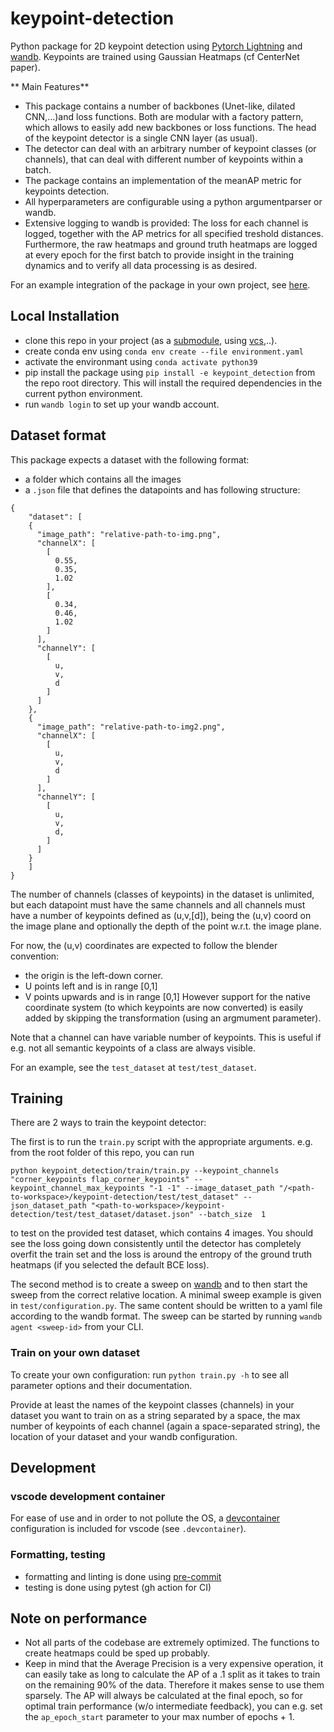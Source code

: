 # keypoint-detection
Python package for 2D keypoint detection using [Pytorch Lightning](https://pytorch-lightning.readthedocs.io/en/latest/) and [wandb](https://docs.wandb.ai/). Keypoints are trained using Gaussian Heatmaps (cf CenterNet paper).

** Main Features**

- This package contains a number of backbones (Unet-like, dilated CNN,...)and loss functions. Both are modular with a factory pattern, which allows to easily add new backbones or loss functions. The head of the keypoint detector is a single CNN layer (as usual).
- The detector can deal with an arbitrary number of keypoint classes (or channels), that can deal with different number of keypoints within a batch.
- The package contains an implementation of the meanAP metric for keypoints detection.
- All hyperparameters are configurable using a python argumentparser or wandb.
- Extensive logging to wandb is provided: The loss for each channel is logged, together with the AP metrics for all specified treshold distances. Furthermore, the raw heatmaps and ground truth heatmaps are logged at every epoch for the first batch to provide insight in the training dynamics and to verify all data processing is as desired.

For an example integration of the package in your own project, see [here](https://github.com/tlpss/box-manipulation).

## Local Installation
- clone this repo in your project (as a [submodule](https://git-scm.com/book/en/v2/Git-Tools-Submodules), using [vcs](https://github.com/dirk-thomas/vcstool),..).
- create conda env using `conda env create --file environment.yaml`
- activate the environmant using `conda activate python39`
- pip install the package using `pip install -e keypoint_detection` from the repo root directory. This will install the required dependencies in the current python environment.
- run `wandb login` to set up your wandb account.


## Dataset format

This package expects a dataset with the following format:
- a folder which contains all the images
- a `.json` file that defines the datapoints and has following structure:

```
{
	"dataset": [
	{
      "image_path": "relative-path-to-img.png",
      "channelX": [
        [
          0.55,
          0.35,
          1.02
        ],
        [
          0.34,
          0.46,
          1.02
        ]
      ],
      "channelY": [
        [
          u,
          v,
          d
        ]
      ]
    },
    {
      "image_path": "relative-path-to-img2.png",
      "channelX": [
        [
          u,
          v,
          d
        ]
      ],
      "channelY": [
        [
          u,
          v,
          d,
        ]
      ]
    }
    ]
}
```

The number of channels (classes of keypoints) in the dataset is unlimited, but each datapoint must have the same channels and all channels must have a  number of keypoints defined as (u,v,[d]), being the (u,v) coord on the image plane and optionally the depth of the point w.r.t. the image plane.

For now, the (u,v) coordinates are expected to follow the blender convention:
- the origin is the left-down corner.
- U points left and is  in range [0,1]
- V points upwards and is in range [0,1]
However support for the native coordinate system (to which keypoints are now converted) is easily added by skipping the transformation (using an argmument parameter).

Note that a channel can have variable number of keypoints. This is useful if e.g. not all semantic keypoints of a class are always visible.

For an example, see the `test_dataset` at `test/test_dataset`.

## Training

There are 2 ways to train the keypoint detector:

The first is to run the `train.py` script with the appropriate arguments. e.g. from the root folder of this repo, you can run

```python keypoint_detection/train/train.py --keypoint_channels  "corner_keypoints flap_corner_keypoints" --keypoint_channel_max_keypoints "-1 -1" --image_dataset_path "/<path-to-workspace>/keypoint-detection/test/test_dataset" --json_dataset_path "<path-to-workspace>/keypoint-detection/test/test_dataset/dataset.json" --batch_size  1```

 to test on the provided test dataset, which contains 4 images. You should see the loss going down consistently until the detector has completely overfit the train set and the loss is around the entropy of the ground truth heatmaps (if you selected the default BCE loss).

The second method is to create a sweep on [wandb](https://wandb.ai) and to then start the sweep from the correct relative location.
A minimal sweep example  is given in `test/configuration.py`. The same content should be written to a yaml file according to the wandb format. The sweep can be started by running `wandb agent <sweep-id>` from your CLI.


### Train on your own dataset
To create your own configuration: run `python train.py -h` to see all parameter options and their documentation.

Provide at least the names of the keypoint classes (channels) in your dataset you want to train on as a string separated by a space, the max number of keypoints of each channel (again a space-separated string), the location of your dataset and your wandb configuration.


## Development

### vscode development container
For ease of use and in order to not pollute the OS, a [devcontainer]() configuration is included for vscode (see `.devcontainer`).

### Formatting, testing

- formatting and linting is done using [pre-commit](https://pre-commit.com/)
- testing is done using pytest (gh action for CI)


## Note on performance
- Not all parts of the codebase are extremely optimized. The functions to create heatmaps could be sped up probably.
- Keep in mind that the Average Precision is a very expensive operation, it can easily take as long to calculate the AP of a .1 split as it takes to train on the remaining 90% of the data. Therefore it makes sense to use them sparsely. The AP will always be calculated at the final epoch, so for optimal train performance (w/o intermediate feedback), you can e.g. set the `ap_epoch_start` parameter to your max number of epochs + 1.
